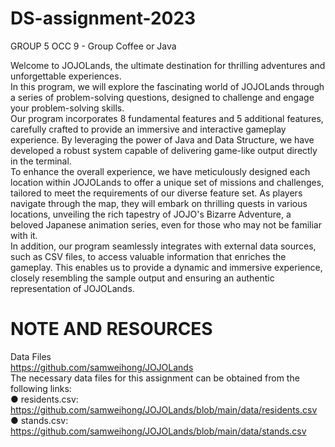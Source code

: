 # DS-assignment-2023
GROUP 5 OCC 9 - Group Coffee or Java<br>

Welcome to JOJOLands, the ultimate destination for thrilling adventures and unforgettable experiences. <br>
In this program, we will explore the fascinating world of JOJOLands through a series of problem-solving questions, designed to challenge and engage your problem-solving skills.<br>
Our program incorporates 8 fundamental features and 5 additional features, carefully crafted to provide an immersive and interactive gameplay experience. By leveraging the power of Java and Data Structure, we have developed a robust system capable of delivering game-like output directly in the terminal.<br>
To enhance the overall experience, we have meticulously designed each location within JOJOLands to offer a unique set of missions and challenges, tailored to meet the requirements of our diverse feature set. As players navigate through the map, they will embark on thrilling quests in various locations, unveiling the rich tapestry of JOJO's Bizarre Adventure, a beloved Japanese animation series, even for those who may not be familiar with it.<br>
In addition, our program seamlessly integrates with external data sources, such as CSV files, to access valuable information that enriches the gameplay. This enables us to provide a dynamic and immersive experience, closely resembling the sample output and ensuring an authentic representation of JOJOLands.<br>


# **NOTE AND RESOURCES**
Data Files <br>
https://github.com/samweihong/JOJOLands <br>
The necessary data files for this assignment can be obtained from the following links: <br>
● residents.csv: https://github.com/samweihong/JOJOLands/blob/main/data/residents.csv <br>
● stands.csv: https://github.com/samweihong/JOJOLands/blob/main/data/stands.csv
 <br>

